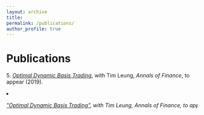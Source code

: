 ```yaml
---
layout: archive
title: 
permalink: /publications/
author_profile: true
---
```


<!-- {% include base_path %}

{% for post in site.publications reversed %}
  {% include archive-single.html %}
{% endfor %} -->

# Publications

5\. [_Optimal Dynamic Basis Trading_](https://arxiv.org/abs/1809.05961), with Tim Leung, _Annals of Finance_, to appear (2019). 

<li value="5">
<pre style="font-family:inherit"><em><em><a href="https://arxiv.org/abs/1809.05961" target="_blank">"Optimal Dynamic Basis Trading"</a>, with Tim Leung, <em>Annals of Finance</em>, to appear (2019).
</li>